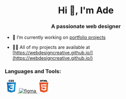<h1 align="center">Hi 👋, I'm Ade</h1>
<h3 align="center">A passionate web designer</h3>

- 🔭 I’m currently working on [portfolio projects](https://webdesigncreative.github.io/)

- 👨‍💻 All of my projects are available at [https://webdesigncreative.github.io/](https://webdesigncreative.github.io/)

<h3 align="left">Languages and Tools:</h3>
<p align="left"> <a href="https://www.w3schools.com/css/" target="_blank" rel="noreferrer"> <img src="https://raw.githubusercontent.com/devicons/devicon/master/icons/css3/css3-original-wordmark.svg" alt="css3" width="40" height="40"/> </a> <a href="https://www.figma.com/" target="_blank" rel="noreferrer"> <img src="https://www.vectorlogo.zone/logos/figma/figma-icon.svg" alt="figma" width="40" height="40"/> </a> <a href="https://www.w3.org/html/" target="_blank" rel="noreferrer"> <img src="https://raw.githubusercontent.com/devicons/devicon/master/icons/html5/html5-original-wordmark.svg" alt="html5" width="40" height="40"/> </a> </p>
